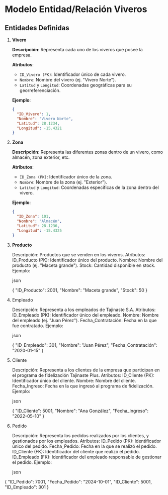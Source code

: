 # Modelo Entidad/Relación Viveros

## Entidades Definidas

1. **Vivero**

    **Descripción**: Representa cada uno de los viveros que posee la empresa.

    **Atributos**:
    - `ID_Vivero (PK)`: Identificador único de cada vivero.
    - `Nombre`: Nombre del vivero (ej. "Vivero Norte").
    - `Latitud` y `Longitud`: Coordenadas geográficas para su georreferenciación.
    
    **Ejemplo**:
    ```json
    {
      "ID_Vivero": 1,
      "Nombre": "Vivero Norte",
      "Latitud": 28.1234,
      "Longitud": -15.4321
    }
    ```

2. **Zona**

    **Descripción**: Representa las diferentes zonas dentro de un vivero, como almacén, zona exterior, etc.

    **Atributos**:
    - `ID_Zona (PK)`: Identificador único de la zona.
    - `Nombre`: Nombre de la zona (ej. "Exterior").
    - `Latitud` y `Longitud`: Coordenadas específicas de la zona dentro del vivero.

    **Ejemplo**:

    ```json
    {
      "ID_Zona": 101,
      "Nombre": "Almacén",
      "Latitud": 28.1236,
      "Longitud": -15.4325
    }
    ```

3. **Producto**

    Descripción: Productos que se venden en los viveros.
    Atributos:
        ID_Producto (PK): Identificador único del producto.
        Nombre: Nombre del producto (ej. "Maceta grande").
        Stock: Cantidad disponible en stock.
    Ejemplo:

    json

    {
      "ID_Producto": 2001,
      "Nombre": "Maceta grande",
      "Stock": 50
    }

4. Empleado

    Descripción: Representa a los empleados de Tajinaste S.A.
    Atributos:
        ID_Empleado (PK): Identificador único del empleado.
        Nombre: Nombre del empleado (ej. "Juan Pérez").
        Fecha_Contratación: Fecha en la que fue contratado.
    Ejemplo:

    json

    {
      "ID_Empleado": 301,
      "Nombre": "Juan Pérez",
      "Fecha_Contratación": "2020-01-15"
    }

5. Cliente

    Descripción: Representa a los clientes de la empresa que participan en el programa de fidelización Tajinaste Plus.
    Atributos:
        ID_Cliente (PK): Identificador único del cliente.
        Nombre: Nombre del cliente.
        Fecha_Ingreso: Fecha en la que ingresó al programa de fidelización.
    Ejemplo:

    json

    {
      "ID_Cliente": 5001,
      "Nombre": "Ana González",
      "Fecha_Ingreso": "2022-05-10"
    }

6. Pedido

    Descripción: Representa los pedidos realizados por los clientes, y gestionados por los empleados.
    Atributos:
        ID_Pedido (PK): Identificador único del pedido.
        Fecha_Pedido: Fecha en la que se realizó el pedido.
        ID_Cliente (FK): Identificador del cliente que realizó el pedido.
        ID_Empleado (FK): Identificador del empleado responsable de gestionar el pedido.
    Ejemplo:

    json

{
  "ID_Pedido": 7001,
  "Fecha_Pedido": "2024-10-01",
  "ID_Cliente": 5001,
  "ID_Empleado": 301
}